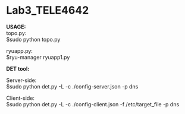 # Lab3_TELE4642

**USAGE:**  
topo.py:  
        $sudo python topo.py
 
ryuapp.py:  
        $ryu-manager ryuapp1.py  
  
**DET tool:**
  
Server-side:  
$sudo python det.py -L -c ./config-server.json -p dns  
  
Client-side:  
$sudo python det.py -L -c ./config-client.json -f /etc/target_file -p dns
